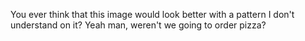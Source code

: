 You ever think that this image would look better with a pattern I don't understand on it? Yeah man, weren't we going to order pizza?
